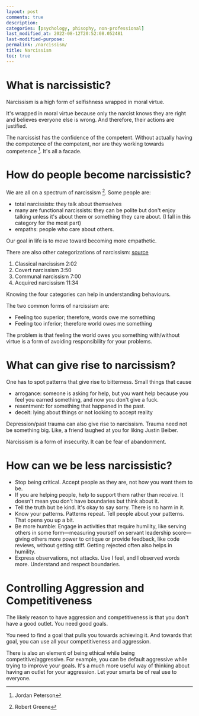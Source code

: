 ```yaml
---
layout: post
comments: true
description: 
categories: [psychology, phisophy, non-professional]
last_modified_at: 2022-08-12T20:52:08.052481
last-modified-purpose:
permalink: /narcissism/
title: Narcissism
toc: true
---
```


# What is narcissistic?

Narcissism is a high form of selfishness wrapped in moral virtue. 

It's wrapped in moral virtue because only the narcist knows they are right and believes everyone else is wrong. And therefore, their actions are justified.

The narcissist has the confidence of the competent. Without actually having the competence of the competent, nor are they working towards competence [^2]. It's all a facade. 

# How do people become narcissistic?

We are all on a spectrum of narcissism [^1]. Some people are:
- total narcissists: they talk about themselves
- many are functional narcissists: they can be polite but don't enjoy talking unless it's about them or something they care about. (I fall in this category for the most part)
- empaths: people who care about others.

Our goal in life is to move toward becoming more empathetic.

There are also other categorizations of narcissism: [source](https://www.youtube.com/watch?v=_uJs0iGQN0M)
1. Classical narcissism 2:02
2. Covert narcissism 3:50
3. Communal narcissism 7:00
4. Acquired narcissism 11:34

Knowing the four categories can help in understanding behaviours.

The two common forms of narcissism are:
- Feeling too superior; therefore, words owe me something
- Feeling too inferior; therefore world owes me something

The problem is that feeling the world owes you something with/without virtue is a form of avoiding responsibility for your problems.

# What can give rise to narcissism?

One has to spot patterns that give rise to bitterness. Small things that cause 
- arrogance: someone is asking for help, but you want help because you feel you earned something, and now you don't give a fuck.
- resentment: for something that happened in the past.
- deceit: lying about things or not looking to accept reality

Depression/past trauma can also give rise to narcissism. Trauma need not be something big. Like, a friend laughed at you for liking Justin Beiber.

Narcissism is a form of insecurity. It can be fear of abandonment.

# How can we be less narcissistic?

- Stop being critical. Accept people as they are, not how you want them to be.
- If you are helping people, help to support them rather than receive. It doesn't mean you don't have boundaries but think about it.
- Tell the truth but be kind. It's okay to say sorry. There is no harm in it.
- Know your patterns. Patterns repeat. Tell people about your patterns. That opens you up a bit.
- Be more humble: Engage in activities that require humility, like serving others in some form—measuring yourself on servant leadership score—giving others more power to critique or provide feedback, like code reviews, without getting stiff. Getting rejected often also helps in humility. 
- Express observations, not attacks. Use I feel, and I observed words more. Understand and respect boundaries.

# Controlling Aggression and Competitiveness

The likely reason to have aggression and competitiveness is that you don't have a good outlet. You need good goals.

You need to find a goal that pulls you towards achieving it. And towards that goal, you can use all your competitiveness and aggression.

There is also an element of being ethical while being competitive/aggressive. For example, you can be default aggressive while trying to improve your goals. It's a much more useful way of thinking about having an outlet for your aggression. Let your smarts be of real use to everyone.

[^1]: Robert Greene
[^2]: Jordan Peterson